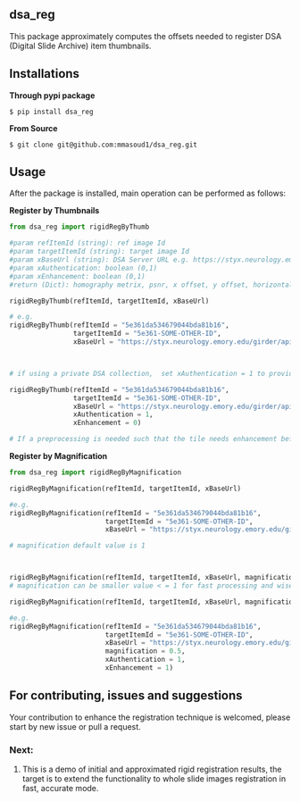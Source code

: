 ## dsa_reg

This package approximately computes the offsets needed to register DSA (Digital Slide Archive) item thumbnails.



## Installations
__Through pypi package__
``` Shell
$ pip install dsa_reg
```

__From Source__
``` Shell
$ git clone git@github.com:mmasoud1/dsa_reg.git

```

## Usage
After the package is installed, main operation can be performed as follows:

__Register by Thumbnails__
``` Python
from dsa_reg import rigidRegByThumb

#param refItemId (string): ref image Id 
#param targetItemId (string): target image Id
#param xBaseUrl (string): DSA Server URL e.g. https://styx.neurology.emory.edu/girder/api/v1
#param xAuthentication: boolean (0,1)  
#param xEnhancement: boolean (0,1)  
#return (Dict): homography metrix, psnr, x offset, y offset, horizontal scaleX, vertical  scaleY

rigidRegByThumb(refItemId, targetItemId, xBaseUrl)

# e.g. 
rigidRegByThumb(refItemId = "5e361da534679044bda81b16", 
	            targetItemId = "5e361-SOME-OTHER-ID", 
	            xBaseUrl = "https://styx.neurology.emory.edu/girder/api/v1")



# if using a private DSA collection,  set xAuthentication = 1 to provide login credentials:

rigidRegByThumb(refItemId = "5e361da534679044bda81b16", 
	            targetItemId = "5e361-SOME-OTHER-ID", 
	            xBaseUrl = "https://styx.neurology.emory.edu/girder/api/v1", 
	            xAuthentication = 1, 
	            xEnhancement = 0)

# If a preprocessing is needed such that the tile needs enhancement before registration, set xEnhancement boolean value to 1

```


__Register by Magnification__
``` Python
from dsa_reg import rigidRegByMagnification

rigidRegByMagnification(refItemId, targetItemId, xBaseUrl)

#e.g. 
rigidRegByMagnification(refItemId = "5e361da534679044bda81b16", 
			            targetItemId = "5e361-SOME-OTHER-ID", 
			            xBaseUrl = "https://styx.neurology.emory.edu/girder/api/v1")

# magnification default value is 1



rigidRegByMagnification(refItemId, targetItemId, xBaseUrl, magnification,  xAuthentication)
# magnification can be smaller value < = 1 for fast processing and wise resources use

rigidRegByMagnification(refItemId, targetItemId, xBaseUrl, magnification,  xAuthentication, xEnhancement)

#e.g. 
rigidRegByMagnification(refItemId = "5e361da534679044bda81b16", 
			            targetItemId = "5e361-SOME-OTHER-ID", 
			            xBaseUrl = "https://styx.neurology.emory.edu/girder/api/v1",
			            magnification = 0.5,
			            xAuthentication = 1,
			            xEnhancement = 1)

```

## For contributing, issues and suggestions
Your contribution to enhance the registration technique is welcomed, please start by new issue or  pull a request.


### Next:
1. This is a demo of initial and approximated rigid registration results, the target is to extend the functionality to whole slide images registration in fast, accurate mode.